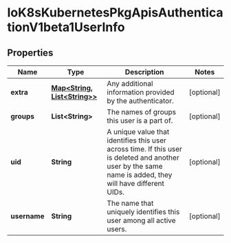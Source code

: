 
# IoK8sKubernetesPkgApisAuthenticationV1beta1UserInfo

## Properties
Name | Type | Description | Notes
------------ | ------------- | ------------- | -------------
**extra** | [**Map&lt;String, List&lt;String&gt;&gt;**](List.md) | Any additional information provided by the authenticator. |  [optional]
**groups** | **List&lt;String&gt;** | The names of groups this user is a part of. |  [optional]
**uid** | **String** | A unique value that identifies this user across time. If this user is deleted and another user by the same name is added, they will have different UIDs. |  [optional]
**username** | **String** | The name that uniquely identifies this user among all active users. |  [optional]



